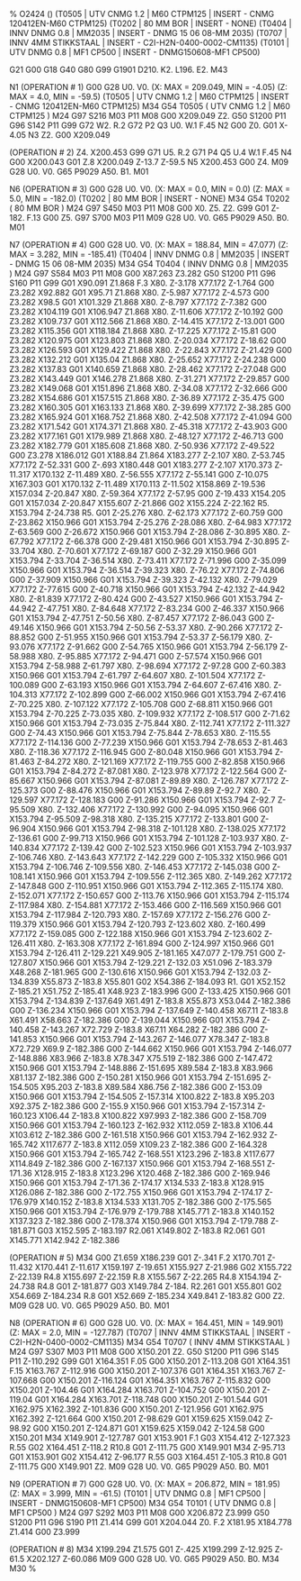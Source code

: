 %
O2424 ()
(T0505  |  UTV CNMG 1.2 | M60 CTPM125  | INSERT -  CNMG 120412EN-M60 CTPM125)
(T0202  |  80 MM BOR  | INSERT -  NONE)
(T0404  |  INNV DNMG 0.8 | MM2035  | INSERT -  DNMG 15 06 08-MM 2035)
(T0707  |  INNV 4MM STIKKSTAAL  | INSERT -  C2I-H2N-0400-0002-CM1135)
(T0101  |  UTV DNMG 0.8 | MF1 CP500  | INSERT -  DNMG150608-MF1 CP500)

G21 G00 G18
G40 G80 G99
G1901 D210. K2. L196. E2.
M43


N1
(OPERATION # 1)
G00 G28 U0. V0.
(X: MAX = 209.049, MIN = -4.05)
(Z: MAX = 4.0, MIN = -59.5)
(T0505  |  UTV CNMG 1.2 | M60 CTPM125  | INSERT -  CNMG 120412EN-M60 CTPM125)
M34
G54
T0505 ( UTV CNMG 1.2 | M60 CTPM125 )
M24
G97 S216 M03 P11
M08
G00 X209.049 Z2.
G50 S1200 P11
G96 S142 P11
G99
G72 W2. R.2
G72 P2 Q3 U0. W.1 F.45
N2 G00 Z0.
G01 X-4.05
N3 Z2.
G00 X209.049

(OPERATION # 2)
Z4.
X200.453
G99
G71 U5. R.2
G71 P4 Q5 U.4 W.1 F.45
N4 G00 X200.043
G01 Z.8
X200.049 Z-13.7
Z-59.5
N5 X200.453
G00 Z4.
M09
G28 U0. V0.
G65 P9029 A50. B1.
M01

N6
(OPERATION # 3)
G00 G28 U0. V0.
(X: MAX = 0.0, MIN = 0.0)
(Z: MAX = 5.0, MIN = -182.0)
(T0202  |  80 MM BOR  | INSERT -  NONE)
M34
G54
T0202 ( 80 MM BOR )
M24
G97 S450 M03 P11
M08
G00 X0. Z5.
Z2.
G99 G01 Z-182. F.13
G00 Z5.
G97 S700 M03 P11
M09
G28 U0. V0.
G65 P9029 A50. B0.
M01

N7
(OPERATION # 4)
G00 G28 U0. V0.
(X: MAX = 188.84, MIN = 47.077)
(Z: MAX = 3.282, MIN = -185.41)
(T0404  |  INNV DNMG 0.8 | MM2035  | INSERT -  DNMG 15 06 08-MM 2035)
M34
G54
T0404 ( INNV DNMG 0.8 | MM2035 )
M24
G97 S584 M03 P11
M08
G00 X87.263 Z3.282
G50 S1200 P11
G96 S160 P11
G99 G01 X90.091 Z1.868 F.3
X80. Z-3.178
X77.172 Z-1.764
G00 Z3.282
X92.882
G01 X95.71 Z1.868
X80. Z-5.987
X77.172 Z-4.573
G00 Z3.282
X98.5
G01 X101.329 Z1.868
X80. Z-8.797
X77.172 Z-7.382
G00 Z3.282
X104.119
G01 X106.947 Z1.868
X80. Z-11.606
X77.172 Z-10.192
G00 Z3.282
X109.737
G01 X112.566 Z1.868
X80. Z-14.415
X77.172 Z-13.001
G00 Z3.282
X115.356
G01 X118.184 Z1.868
X80. Z-17.225
X77.172 Z-15.81
G00 Z3.282
X120.975
G01 X123.803 Z1.868
X80. Z-20.034
X77.172 Z-18.62
G00 Z3.282
X126.593
G01 X129.422 Z1.868
X80. Z-22.843
X77.172 Z-21.429
G00 Z3.282
X132.212
G01 X135.04 Z1.868
X80. Z-25.652
X77.172 Z-24.238
G00 Z3.282
X137.83
G01 X140.659 Z1.868
X80. Z-28.462
X77.172 Z-27.048
G00 Z3.282
X143.449
G01 X146.278 Z1.868
X80. Z-31.271
X77.172 Z-29.857
G00 Z3.282
X149.068
G01 X151.896 Z1.868
X80. Z-34.08
X77.172 Z-32.666
G00 Z3.282
X154.686
G01 X157.515 Z1.868
X80. Z-36.89
X77.172 Z-35.475
G00 Z3.282
X160.305
G01 X163.133 Z1.868
X80. Z-39.699
X77.172 Z-38.285
G00 Z3.282
X165.924
G01 X168.752 Z1.868
X80. Z-42.508
X77.172 Z-41.094
G00 Z3.282
X171.542
G01 X174.371 Z1.868
X80. Z-45.318
X77.172 Z-43.903
G00 Z3.282
X177.161
G01 X179.989 Z1.868
X80. Z-48.127
X77.172 Z-46.713
G00 Z3.282
X182.779
G01 X185.608 Z1.868
X80. Z-50.936
X77.172 Z-49.522
G00 Z3.278
X186.012
G01 X188.84 Z1.864
X183.277 Z-2.107
X80. Z-53.745
X77.172 Z-52.331
G00 Z-.693
X180.448
G01 X183.277 Z-2.107
X170.373 Z-11.317
X170.132 Z-11.489
X80. Z-56.555
X77.172 Z-55.141
G00 Z-10.075
X167.303
G01 X170.132 Z-11.489
X170.113 Z-11.502
X158.869 Z-19.536
X157.034 Z-20.847
X80. Z-59.364
X77.172 Z-57.95
G00 Z-19.433
X154.205
G01 X157.034 Z-20.847
X155.607 Z-21.866
G02 X155.224 Z-22.162 R5.
X153.794 Z-24.738 R5.
G01 Z-25.276
X80. Z-62.173
X77.172 Z-60.759
G00 Z-23.862
X150.966
G01 X153.794 Z-25.276
Z-28.086
X80. Z-64.983
X77.172 Z-63.569
G00 Z-26.672
X150.966
G01 X153.794 Z-28.086
Z-30.895
X80. Z-67.792
X77.172 Z-66.378
G00 Z-29.481
X150.966
G01 X153.794 Z-30.895
Z-33.704
X80. Z-70.601
X77.172 Z-69.187
G00 Z-32.29
X150.966
G01 X153.794 Z-33.704
Z-36.514
X80. Z-73.411
X77.172 Z-71.996
G00 Z-35.099
X150.966
G01 X153.794 Z-36.514
Z-39.323
X80. Z-76.22
X77.172 Z-74.806
G00 Z-37.909
X150.966
G01 X153.794 Z-39.323
Z-42.132
X80. Z-79.029
X77.172 Z-77.615
G00 Z-40.718
X150.966
G01 X153.794 Z-42.132
Z-44.942
X80. Z-81.839
X77.172 Z-80.424
G00 Z-43.527
X150.966
G01 X153.794 Z-44.942
Z-47.751
X80. Z-84.648
X77.172 Z-83.234
G00 Z-46.337
X150.966
G01 X153.794 Z-47.751
Z-50.56
X80. Z-87.457
X77.172 Z-86.043
G00 Z-49.146
X150.966
G01 X153.794 Z-50.56
Z-53.37
X80. Z-90.266
X77.172 Z-88.852
G00 Z-51.955
X150.966
G01 X153.794 Z-53.37
Z-56.179
X80. Z-93.076
X77.172 Z-91.662
G00 Z-54.765
X150.966
G01 X153.794 Z-56.179
Z-58.988
X80. Z-95.885
X77.172 Z-94.471
G00 Z-57.574
X150.966
G01 X153.794 Z-58.988
Z-61.797
X80. Z-98.694
X77.172 Z-97.28
G00 Z-60.383
X150.966
G01 X153.794 Z-61.797
Z-64.607
X80. Z-101.504
X77.172 Z-100.089
G00 Z-63.193
X150.966
G01 X153.794 Z-64.607
Z-67.416
X80. Z-104.313
X77.172 Z-102.899
G00 Z-66.002
X150.966
G01 X153.794 Z-67.416
Z-70.225
X80. Z-107.122
X77.172 Z-105.708
G00 Z-68.811
X150.966
G01 X153.794 Z-70.225
Z-73.035
X80. Z-109.932
X77.172 Z-108.517
G00 Z-71.62
X150.966
G01 X153.794 Z-73.035
Z-75.844
X80. Z-112.741
X77.172 Z-111.327
G00 Z-74.43
X150.966
G01 X153.794 Z-75.844
Z-78.653
X80. Z-115.55
X77.172 Z-114.136
G00 Z-77.239
X150.966
G01 X153.794 Z-78.653
Z-81.463
X80. Z-118.36
X77.172 Z-116.945
G00 Z-80.048
X150.966
G01 X153.794 Z-81.463
Z-84.272
X80. Z-121.169
X77.172 Z-119.755
G00 Z-82.858
X150.966
G01 X153.794 Z-84.272
Z-87.081
X80. Z-123.978
X77.172 Z-122.564
G00 Z-85.667
X150.966
G01 X153.794 Z-87.081
Z-89.89
X80. Z-126.787
X77.172 Z-125.373
G00 Z-88.476
X150.966
G01 X153.794 Z-89.89
Z-92.7
X80. Z-129.597
X77.172 Z-128.183
G00 Z-91.286
X150.966
G01 X153.794 Z-92.7
Z-95.509
X80. Z-132.406
X77.172 Z-130.992
G00 Z-94.095
X150.966
G01 X153.794 Z-95.509
Z-98.318
X80. Z-135.215
X77.172 Z-133.801
G00 Z-96.904
X150.966
G01 X153.794 Z-98.318
Z-101.128
X80. Z-138.025
X77.172 Z-136.61
G00 Z-99.713
X150.966
G01 X153.794 Z-101.128
Z-103.937
X80. Z-140.834
X77.172 Z-139.42
G00 Z-102.523
X150.966
G01 X153.794 Z-103.937
Z-106.746
X80. Z-143.643
X77.172 Z-142.229
G00 Z-105.332
X150.966
G01 X153.794 Z-106.746
Z-109.556
X80. Z-146.453
X77.172 Z-145.038
G00 Z-108.141
X150.966
G01 X153.794 Z-109.556
Z-112.365
X80. Z-149.262
X77.172 Z-147.848
G00 Z-110.951
X150.966
G01 X153.794 Z-112.365
Z-115.174
X80. Z-152.071
X77.172 Z-150.657
G00 Z-113.76
X150.966
G01 X153.794 Z-115.174
Z-117.984
X80. Z-154.881
X77.172 Z-153.466
G00 Z-116.569
X150.966
G01 X153.794 Z-117.984
Z-120.793
X80. Z-157.69
X77.172 Z-156.276
G00 Z-119.379
X150.966
G01 X153.794 Z-120.793
Z-123.602
X80. Z-160.499
X77.172 Z-159.085
G00 Z-122.188
X150.966
G01 X153.794 Z-123.602
Z-126.411
X80. Z-163.308
X77.172 Z-161.894
G00 Z-124.997
X150.966
G01 X153.794 Z-126.411
Z-129.221
X49.905 Z-181.165
X47.077 Z-179.751
G00 Z-127.807
X150.966
G01 X153.794 Z-129.221
Z-132.03
X51.096 Z-183.379
X48.268 Z-181.965
G00 Z-130.616
X150.966
G01 X153.794 Z-132.03
Z-134.839
X55.873 Z-183.8
X55.801
G02 X54.386 Z-184.093 R1.
G01 X52.152 Z-185.21
X51.752 Z-185.41
X48.923 Z-183.996
G00 Z-133.425
X150.966
G01 X153.794 Z-134.839
Z-137.649
X61.491 Z-183.8
X55.873
X53.044 Z-182.386
G00 Z-136.234
X150.966
G01 X153.794 Z-137.649
Z-140.458
X67.11 Z-183.8
X61.491
X58.663 Z-182.386
G00 Z-139.044
X150.966
G01 X153.794 Z-140.458
Z-143.267
X72.729 Z-183.8
X67.11
X64.282 Z-182.386
G00 Z-141.853
X150.966
G01 X153.794 Z-143.267
Z-146.077
X78.347 Z-183.8
X72.729
X69.9 Z-182.386
G00 Z-144.662
X150.966
G01 X153.794 Z-146.077
Z-148.886
X83.966 Z-183.8
X78.347
X75.519 Z-182.386
G00 Z-147.472
X150.966
G01 X153.794 Z-148.886
Z-151.695
X89.584 Z-183.8
X83.966
X81.137 Z-182.386
G00 Z-150.281
X150.966
G01 X153.794 Z-151.695
Z-154.505
X95.203 Z-183.8
X89.584
X86.756 Z-182.386
G00 Z-153.09
X150.966
G01 X153.794 Z-154.505
Z-157.314
X100.822 Z-183.8
X95.203
X92.375 Z-182.386
G00 Z-155.9
X150.966
G01 X153.794 Z-157.314
Z-160.123
X106.44 Z-183.8
X100.822
X97.993 Z-182.386
G00 Z-158.709
X150.966
G01 X153.794 Z-160.123
Z-162.932
X112.059 Z-183.8
X106.44
X103.612 Z-182.386
G00 Z-161.518
X150.966
G01 X153.794 Z-162.932
Z-165.742
X117.677 Z-183.8
X112.059
X109.23 Z-182.386
G00 Z-164.328
X150.966
G01 X153.794 Z-165.742
Z-168.551
X123.296 Z-183.8
X117.677
X114.849 Z-182.386
G00 Z-167.137
X150.966
G01 X153.794 Z-168.551
Z-171.36
X128.915 Z-183.8
X123.296
X120.468 Z-182.386
G00 Z-169.946
X150.966
G01 X153.794 Z-171.36
Z-174.17
X134.533 Z-183.8
X128.915
X126.086 Z-182.386
G00 Z-172.755
X150.966
G01 X153.794 Z-174.17
Z-176.979
X140.152 Z-183.8
X134.533
X131.705 Z-182.386
G00 Z-175.565
X150.966
G01 X153.794 Z-176.979
Z-179.788
X145.771 Z-183.8
X140.152
X137.323 Z-182.386
G00 Z-178.374
X150.966
G01 X153.794 Z-179.788
Z-181.871
G03 X152.595 Z-183.197 R2.061
X149.802 Z-183.8 R2.061
G01 X145.771
X142.942 Z-182.386

(OPERATION # 5)
M34
G00 Z1.659
X186.239
G01 Z-.341 F.2
X170.701 Z-11.432
X170.441 Z-11.617
X159.197 Z-19.651
X155.927 Z-21.986
G02 X155.722 Z-22.139 R4.8
X155.697 Z-22.159 R.8
X155.567 Z-22.265 R4.8
X154.194 Z-24.738 R4.8
G01 Z-181.877
G03 X149.784 Z-184. R2.261
G01 X55.801
G02 X54.669 Z-184.234 R.8
G01 X52.669 Z-185.234
X49.841 Z-183.82
G00 Z2.
M09
G28 U0. V0.
G65 P9029 A50. B0.
M01

N8
(OPERATION # 6)
G00 G28 U0. V0.
(X: MAX = 164.451, MIN = 149.901)
(Z: MAX = 2.0, MIN = -127.787)
(T0707  |  INNV 4MM STIKKSTAAL  | INSERT -  C2I-H2N-0400-0002-CM1135)
M34
G54
T0707 ( INNV 4MM STIKKSTAAL )
M24
G97 S307 M03 P11
M08
G00 X150.201 Z2.
G50 S1200 P11
G96 S145 P11
Z-110.292
G99 G01 X164.351 F.05
G00 X150.201
Z-113.208
G01 X164.351 F.15
X163.767 Z-112.916
G00 X150.201
Z-107.376
G01 X164.351
X163.767 Z-107.668
G00 X150.201
Z-116.124
G01 X164.351
X163.767 Z-115.832
G00 X150.201
Z-104.46
G01 X164.284
X163.701 Z-104.752
G00 X150.201
Z-119.04
G01 X164.284
X163.701 Z-118.748
G00 X150.201
Z-101.544
G01 X162.975
X162.392 Z-101.836
G00 X150.201
Z-121.956
G01 X162.975
X162.392 Z-121.664
G00 X150.201
Z-98.629
G01 X159.625
X159.042 Z-98.92
G00 X150.201
Z-124.871
G01 X159.625
X159.042 Z-124.58
G00 X150.201
M34
X149.901
Z-127.787
G01 X153.901 F.1
G03 X154.412 Z-127.323 R.55
G02 X164.451 Z-118.2 R10.8
G01 Z-111.75
G00 X149.901
M34
Z-95.713
G01 X153.901
G02 X154.412 Z-96.177 R.55
G03 X164.451 Z-105.3 R10.8
G01 Z-111.75
G00 X149.901
Z2.
M09
G28 U0. V0.
G65 P9029 A50. B0.
M01

N9
(OPERATION # 7)
G00 G28 U0. V0.
(X: MAX = 206.872, MIN = 181.95)
(Z: MAX = 3.999, MIN = -61.5)
(T0101  |  UTV DNMG 0.8 | MF1 CP500  | INSERT -  DNMG150608-MF1 CP500)
M34
G54
T0101 ( UTV DNMG 0.8 | MF1 CP500 )
M24
G97 S292 M03 P11
M08
G00 X206.872 Z3.999
G50 S1200 P11
G96 S190 P11
Z1.414
G99 G01 X204.044 Z0. F.2
X181.95
X184.778 Z1.414
G00 Z3.999

(OPERATION # 8)
M34
X199.294
Z1.575
G01 Z-.425
X199.299 Z-12.925
Z-61.5
X202.127 Z-60.086
M09
G00 G28 U0. V0.
G65 P9029 A50. B0.
M34
M30
%